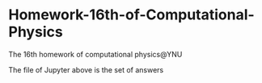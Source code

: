 # Homework-16th-of-Computational-Physics
The 16th homework of computational physics@YNU

The file of Jupyter above is the set of answers
